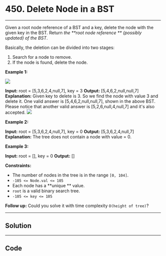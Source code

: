 # 450. Delete Node in a BST

---

Given a root node reference of a BST and a key, delete the node with the given key in the BST. Return _the **root node reference ** (possibly updated) of the BST_.

Basically, the deletion can be divided into two stages:

  1. Search for a node to remove.
  2. If the node is found, delete the node.



 

**Example 1:**

![](https://assets.leetcode.com/uploads/2020/09/04/del_node_1.jpg)


**Input:** root = [5,3,6,2,4,null,7], key = 3
**Output:** [5,4,6,2,null,null,7]
**Explanation:** Given key to delete is 3. So we find the node with value 3 and delete it.
One valid answer is [5,4,6,2,null,null,7], shown in the above BST.
Please notice that another valid answer is [5,2,6,null,4,null,7] and it's also accepted.
![](https://assets.leetcode.com/uploads/2020/09/04/del_node_supp.jpg)


**Example 2:**


**Input:** root = [5,3,6,2,4,null,7], key = 0
**Output:** [5,3,6,2,4,null,7]
**Explanation:** The tree does not contain a node with value = 0.


**Example 3:**


**Input:** root = [], key = 0
**Output:** []


 

**Constraints:**

  * The number of nodes in the tree is in the range `[0, 104]`.
  * `-105 <= Node.val <= 105`
  * Each node has a **unique ** value.
  * `root` is a valid binary search tree.
  * `-105 <= key <= 105`



 

**Follow up:** Could you solve it with time complexity `O(height of tree)`?

---

## Solution



---

## Code
```python


```
